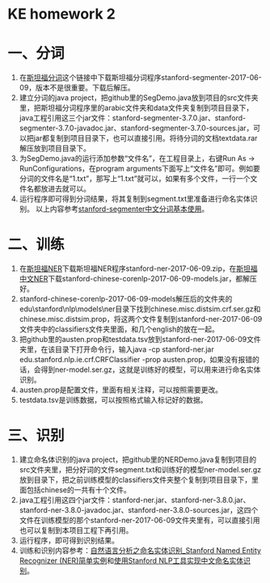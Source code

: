 # KE homework 2
# 一、分词
1. 在[斯坦福分词](https://nlp.stanford.edu/software/segmenter.shtml)这个链接中下载斯坦福分词程序stanford-segmenter-2017-06-09，版本不是很重要。下载后解压。
2. 建立分词的java project，把github里的SegDemo.java放到项目的src文件夹里，把斯坦福分词程序里的arabic文件夹和data文件夹复制到项目目录下，java工程引用这三个jar文件：stanford-segmenter-3.7.0.jar、stanford-segmenter-3.7.0-javadoc.jar、stanford-segmenter-3.7.0-sources.jar，可以把jar都复制到项目目录下，也可以直接引用。将待分词的文档textdata.rar解压放到项目目录下。
3. 为SegDemo.java的运行添加参数“文件名”，在工程目录上，右键Run As -> RunConfigurations，在program arguments下面写上“文件名”即可。例如要分词的文件名是“1.txt”，那写上“1.txt”就可以，如果有多个文件，一行一个文件名都放进去就可以。
4. 运行程序即可得到分词结果，将其复制到segment.txt里准备进行命名实体识别。
以上内容参考[stanford-segmenter中文分词基本使用](http://blog.csdn.net/yangyangrenren/article/details/54730783)。

# 二、训练
1. 在[斯坦福NER](https://nlp.stanford.edu/software/CRF-NER.shtml)下载斯坦福NER程序stanford-ner-2017-06-09.zip，在[斯坦福中文NER](https://stanfordnlp.github.io/CoreNLP/index.html#download)下载stanford-chinese-corenlp-2017-06-09-models.jar，都解压好。
2. stanford-chinese-corenlp-2017-06-09-models解压后的文件夹的edu\stanford\nlp\models\ner目录下找到chinese.misc.distsim.crf.ser.gz和chinese.misc.distsim.prop，将这两个文件复制到stanford-ner-2017-06-09文件夹中的classifiers文件夹里面，和几个english的放在一起。
3. 把github里的austen.prop和testdata.tsv放到stanford-ner-2017-06-09文件夹里，在该目录下打开命令行，输入java -cp stanford-ner.jar edu.stanford.nlp.ie.crf.CRFClassifier -prop austen.prop，如果没有报错的话，会得到ner-model.ser.gz，这就是训练好的模型，可以用来进行命名实体识别。
4. austen.prop是配置文件，里面有相关注释，可以按照需要更改。
5. testdata.tsv是训练数据，可以按照格式输入标记好的数据。

# 三、识别
1. 建立命名体识别的java project，把github里的NERDemo.java复制到项目的src文件夹里，把分好词的文件segment.txt和训练好的模型ner-model.ser.gz放到目录下，把之前训练模型的classifiers文件夹整个复制到项目目录下，里面包括chinese的一共有十个文件。
2. java工程引用这四个jar文件：stanford-ner.jar、stanford-ner-3.8.0.jar、stanford-ner-3.8.0-javadoc.jar、stanford-ner-3.8.0-sources.jar，这四个文件在训练模型的那个stanford-ner-2017-06-09文件夹里有，可以直接引用也可以复制到本项目工程下再引用。
3. 运行程序，即可得到识别结果。
4. 训练和识别内容参考：[自然语言分析之命名实体识别_Stanford Named Entity Recognizer (NER)简单实例](http://blog.csdn.net/limisky/article/details/17025861)和[使用Stanford NLP工具实现中文命名实体识别](http://blog.csdn.net/sparkexpert/article/details/49497231)。
